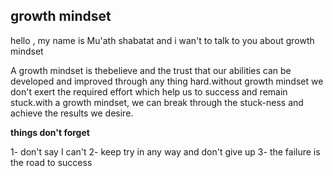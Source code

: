 ## **growth mindset**

 hello , my name is Mu'ath shabatat and i wan't to talk to you about growth mindset
 
A growth mindset is thebelieve and the trust that our abilities can be developed and improved through any thing hard.without  growth mindset we don't exert the required effort which help us to success and remain stuck.with a growth mindset, we can break through the stuck-ness and achieve the results we desire.




**things don't forget**

1- don't say I can't
2- keep try in any way and don't give up
3- the failure is the road to success

